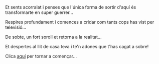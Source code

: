 Et sents acorralat i penses que l'única forma de sortir d'aquí és transformarte en super guerrer...

Respires profundament i comences a cridar com tants cops has vist per televisió...

De sobte, un fort soroll et retorna a la realitat...

Et despertes al llit de casa teva i te'n adones que t'has cagat a sobre!

Clica [aquí](../../catala.md) per tornar a començar...